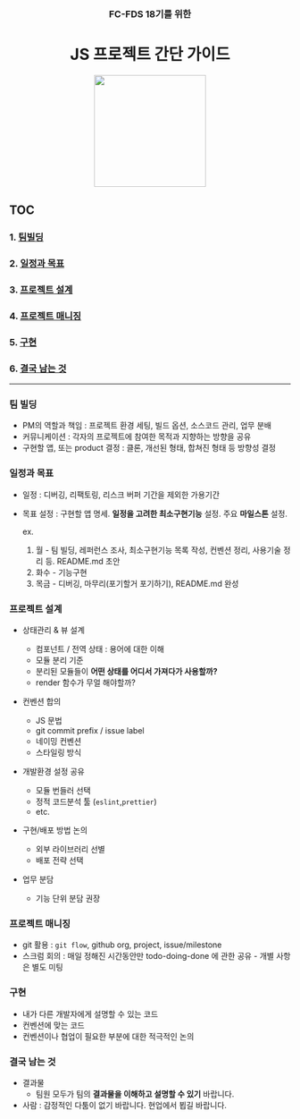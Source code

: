 <center >

### FC-FDS 18기를 위한

# JS 프로젝트 간단 가이드

<img  width=200 src="https://i.etsystatic.com/13517909/r/il/e028cc/1802571151/il_570xN.1802571151_kie1.jpg"/>

</center>

## TOC

### 1. [팀빌딩](#팀-빌딩)

### 2. [일정과 목표](#일정과-목표)

### 3. [프로젝트 설계](#프로젝트-설계)

### 4. [프로젝트 매니징](#프로젝트-매니징)

### 5. [구현](#구현)

### 6. [결국 남는 것](#결국-남는-것)

---

### 팀 빌딩

- PM의 역할과 책임 : 프로젝트 환경 세팅, 빌드 옵션, 소스코드 관리, 업무 분배
- 커뮤니케이션 : 각자의 프로젝트에 참여한 목적과 지향하는 방향을 공유
- 구현할 앱, 또는 product 결정 : 클론, 개선된 형태, 합쳐진 형태 등 방향성 결정

### 일정과 목표

- 일정 : 디버깅, 리팩토링, 리스크 버퍼 기간을 제외한 가용기간
- 목표 설정 : 구현할 앱 명세. **일정을 고려한 최소구현기능** 설정. 주요 **마일스톤** 설정.

  ex.

  1. 월 - 팀 빌딩, 레퍼런스 조사, 최소구현기능 목록 작성, 컨벤션 정리, 사용기술 정리 등. README.md 초안
  2. 화수 - 기능구현
  3. 목금 - 디버깅, 마무리(포기할거 포기하기), README.md 완성

### 프로젝트 설계

- 상태관리 & 뷰 설계

  - 컴포넌트 / 전역 상태 : 용어에 대한 이해
  - 모듈 분리 기준
  - 분리된 모듈들이 **어떤 상태를 어디서 가져다가 사용할까?**
  - render 함수가 무얼 해야할까?

- 컨벤션 합의

  - JS 문법
  - git commit prefix / issue label
  - 네이밍 컨벤션
  - 스타일링 방식

- 개발환경 설정 공유

  - 모듈 번들러 선택
  - 정적 코드분석 툴 (`eslint`,`prettier`)
  - etc.

- 구현/배포 방법 논의

  - 외부 라이브러리 선별
  - 배포 전략 선택

- 업무 분담
  - 기능 단위 분담 권장

### 프로젝트 매니징

- git 활용 : `git flow`, github org, project, issue/milestone
- 스크럼 회의 : 매일 정해진 시간동안만 todo-doing-done 에 관한 공유 - 개별 사항은 별도 미팅

### 구현

- 내가 다른 개발자에게 설명할 수 있는 코드
- 컨벤션에 맞는 코드
- 컨벤션이나 협업이 필요한 부분에 대한 적극적인 논의

### 결국 남는 것

- 결과물
  - 팀원 모두가 팀의 **결과물을 이해하고 설명할 수 있기** 바랍니다.
- 사람 : 감정적인 다툼이 없기 바랍니다. 현업에서 뵙길 바랍니다.
